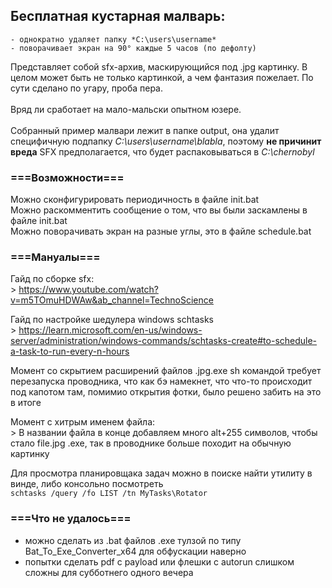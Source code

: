 ## Бесплатная кустарная малварь:<br>
	- однократно удаляет папку *C:\users\username*
	- поворачивает экран на 90° каждые 5 часов (по дефолту)

Представляет собой sfx-архив, маскирующийся под .jpg картинку. В целом может быть не только картинкой, а чем фантазия пожелает. По сути сделано по угару, проба пера.<br><br>
Вряд ли сработает на мало-мальски опытном юзере.<br><br>
Собранный пример малвари лежит в папке output, она удалит специфичную подпапку *C:\users\username\blabla*, поэтому **не причинит вреда**
SFX предполагается, что будет распаковываться в *C:\chernobyl*

### ===Возможности===<br>
Можно сконфигурировать периодичность в файле init.bat<br>
Можно раскомментить сообщение о том, что вы были заскамлены в файле init.bat<br>
Можно поворачивать экран на разные углы, это в файле schedule.bat<br>

### ===Мануалы===<br>
Гайд по сборке sfx:<br>
	> https://www.youtube.com/watch?v=m5TOmuHDWAw&ab_channel=TechnoScience<br>

Гайд по настройке шедулера windows schtasks<br>
	> https://learn.microsoft.com/en-us/windows-server/administration/windows-commands/schtasks-create#to-schedule-a-task-to-run-every-n-hours<br>

Момент со скрытием расширений файлов .jpg.exe sh командой требует перезапуска проводника, что как бэ намекнет, что что-то происходит под капотом там, помимио открытия фотки, было решено забить на это в итоге<br>

Момент с хитрым именем файла:<br>
	> В названии файла в конце добавляем много alt+255 символов, чтобы стало file.jpg         .exe, так в проводнике больше походит на обычную картинку<br>

Для просмотра планировщака задач можно в поиске найти утилиту в винде, либо консольно посмотреть<br>
	```schtasks /query /fo LIST /tn MyTasks\Rotator```

### ===Что не удалось===<br>
- можно сделать из .bat файлов .exe тулзой по типу Bat_To_Exe_Converter_x64 для обфускации наверно<br>
- попытки сделать pdf с payload или флешки с autorun слишком сложны для субботнего одного вечера<br>


